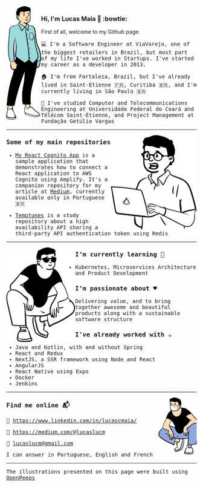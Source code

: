 <img src="https://github.com/lucasluc4/lucasluc4/blob/master/lucarmaia6.svg" height="300px" align="left" /> 

### Hi, I'm Lucas Maia 👋 :bowtie:

First of all, welcome to my Github page.

<samp>
  
:computer:  I'm a Software Engineer at ViaVarejo, one of the biggest retailers in Brazil, but most part of my life I've worked in Startups. I've started my career as a developer in 2013.
  
:house: I'm from Fortaleza, Brazil, but I've already lived in Saint-Étienne 🇫🇷, Curitiba 🇧🇷, and I'm currently living in São Paulo 🇧🇷 

:notebook: I've studied Computer and Telecommunications Engineering at Universidade Federal do Ceará and Télécom Saint-Étienne, and Project Management at Fundação Getúlio Vargas
</samp>
<br />

---

<img src="https://github.com/lucasluc4/lucasluc4/blob/master/lucarmaia4.svg" height="250px" align="right" /> 

### Some of my main repositories

- [My React Cognito App](https://github.com/lucasluc4/my-react-cognito-app) is a sample application that demonstrates how to connect a React application to AWS Cognito using Amplify. It's a companion repository for my article at [Medium](https://medium.com/@lucaslucm/usando-o-aws-cognito-como-servi%C3%A7o-de-autentica%C3%A7%C3%A3o-com-react-e-spring-33b5ac2e7448), currently available only in Portuguese 🇧🇷 

- [Temptunes](https://github.com/lucasluc4/temptunes) is a study repository about a high availability API sharing a third-party API authentication token using Redis 

---

<img src="https://github.com/lucasluc4/lucasluc4/blob/master/lucarmaia5.svg" height="250px" align="left" /> 

### I’m currently learning 🌱

- Kubernetes, Microservices Architecture and Product Development

### I’m passionate about :hearts:

- Delivering value, and to bring together awesome and beautiful products along with a sustainable software structure

### I've already worked with :coffee:

- Java and Kotlin, with and without Spring
- React and Redux
- NextJS, a SSR framework using Node and React
- AngularJS
- React Native using Expo
- Docker
- Jenkins

---

<img src="https://github.com/lucasluc4/lucasluc4/blob/master/lucarmaia7.svg" height="150px" align="right" /> 

### Find me online :mailbox_with_mail:

:briefcase: https://www.linkedin.com/in/lucascmaia/

:book: https://medium.com/@lucaslucm

:email: lucaslucm@gmail.com

I can answer in Portuguese, English and French

---

The illustrations presented on this page were built using [OpenPeeps](https://www.openpeeps.com/)

<!--
**lucasluc4/lucasluc4** is a ✨ _special_ ✨ repository because its `README.md` (this file) appears on your GitHub profile.

Here are some ideas to get you started:

- 🔭 I’m currently working on ...
- 🌱 I’m currently learning ...
- 👯 I’m looking to collaborate on ...
- 🤔 I’m looking for help with ...
- 💬 Ask me about ...
- 📫 How to reach me: ...
- 😄 Pronouns: ...
- ⚡ Fun fact: ...
-->
